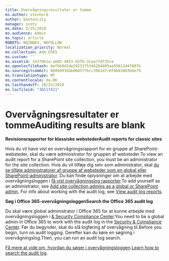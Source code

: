 ```yaml
---
title: Overvågningsresultater er tomme
ms.author: stevhord
author: bentoncity
manager: scotv
ms.date: 5/25/2018
ms.audience: Admin
ms.topic: article
ROBOTS: NOINDEX, NOFOLLOW
localization_priority: Normal
ms.collection: Adm_O365
ms.custom: ''
ms.assetid: 1437061a-a602-4853-b5fb-3cea7fd735ce
ms.openlocfilehash: befbb9d2de29231f5346284485aa55613d4f687b
ms.sourcegitcommit: 0b06093dabd685f76cc39b1d7c0f8b03883b6e79
ms.translationtype: MT
ms.contentlocale: da-DK
ms.lasthandoff: 10/25/2019
ms.locfileid: "36517421"
---
```

# <a name="auditing-results-are-blank"></a><span data-ttu-id="e84e6-102">Overvågningsresultater er tomme</span><span class="sxs-lookup"><span data-stu-id="e84e6-102">Auditing results are blank</span></span>

 <span data-ttu-id="e84e6-103">**Revisionsrapporter for klassiske websteder**</span><span class="sxs-lookup"><span data-stu-id="e84e6-103">**Audit reports for classic sites**</span></span>
  
<span data-ttu-id="e84e6-104">Hvis du vil have vist en overvågningsrapport for en gruppe af SharePoint-websteder, skal du være administrator for gruppen af websteder.</span><span class="sxs-lookup"><span data-stu-id="e84e6-104">To view an audit report for a SharePoint site collection, you must be an administrator for the site collection.</span></span> <span data-ttu-id="e84e6-105">Hvis du vil tilføje dig selv som administrator, skal [du se tilføje administratorer af gruppe af websteder som en global eller SharePoint-administrator](https://go.microsoft.com/fwlink/?linkid=869390). Du kan finde oplysninger om at arbejde med overvågningsloggen i [få vist overvågningslog rapporter](https://go.microsoft.com/fwlink/?linkid=395237).</span><span class="sxs-lookup"><span data-stu-id="e84e6-105">To add yourself as an administrator, see [Add site collection admins as a global or SharePoint admin](https://go.microsoft.com/fwlink/?linkid=869390). For info about working with the audit log, see [View audit log reports](https://go.microsoft.com/fwlink/?linkid=395237).</span></span> 
  
 <span data-ttu-id="e84e6-106">**Søg i Office 365-overvågningsloggen**</span><span class="sxs-lookup"><span data-stu-id="e84e6-106">**Search the Office 365 audit log**</span></span>
  
<span data-ttu-id="e84e6-107">Du skal være global administrator i Office 365 for at kunne arbejde med overvågningsloggen i [ &amp; Security Compliance Center](https://protection.office.com).</span><span class="sxs-lookup"><span data-stu-id="e84e6-107">You need to be a global admin in Office 365 to work with the audit log in the [Security &amp; Compliance Center](https://protection.office.com).</span></span> <span data-ttu-id="e84e6-108">Før du begynder, skal du slå logføring af overvågning til.</span><span class="sxs-lookup"><span data-stu-id="e84e6-108">Before you begin, turn on audit logging.</span></span> <span data-ttu-id="e84e6-109">Derefter kan du køre en søgning i overvågningslog.</span><span class="sxs-lookup"><span data-stu-id="e84e6-109">Then, you can run an audit log search.</span></span> 
  
<span data-ttu-id="e84e6-110">[Få mere at vide om, hvordan du søger i overvågningsloggen](https://go.microsoft.com/fwlink/?linkid=708432).</span><span class="sxs-lookup"><span data-stu-id="e84e6-110">[Learn how to search the audit log](https://go.microsoft.com/fwlink/?linkid=708432).</span></span>
  

